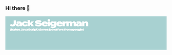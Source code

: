 ### Hi there 👋
![Header](./github-header-image2.png)
<!--
**jackSeigerman/jackSeigerman** is a ✨ _special_ ✨ repository because its `README.md` (this file) appears on your GitHub profile.
https://img.shields.io/badge/C%23-239120?style=for-the-badge&logo=c-sharp&logoColor=white
Here are some ideas to get you started:

- 🔭 I’m currently working on ...
- 🌱 I’m currently learning ...
- 👯 I’m looking to collaborate on ...
- 🤔 I’m looking for help with ...
- 💬 Ask me about ...
- 📫 How to reach me: ...
- 😄 Pronouns: ...
- ⚡ Fun fact: ...
-->
